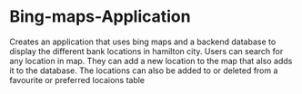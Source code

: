 # Bing-maps-Application

Creates an application that uses bing maps and a backend database to display the different bank locations in hamilton city. Users can search for any location in map. They can add a new location to the map that also adds it to the database. The locations can also be added to or deleted from a favourite or preferred locaions table
